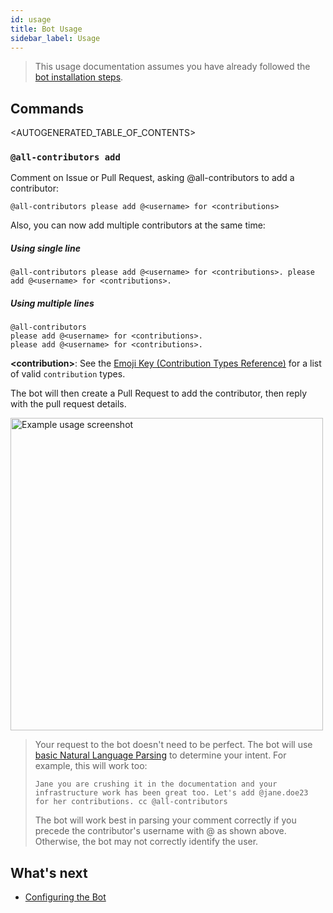 ```yaml
---
id: usage
title: Bot Usage
sidebar_label: Usage
---
```


> This usage documentation assumes you have already followed the [bot installation steps](installation).

## Commands

<AUTOGENERATED_TABLE_OF_CONTENTS>

### `@all-contributors add`

Comment on Issue or Pull Request, asking @all-contributors to add a contributor:

```plaintext
@all-contributors please add @<username> for <contributions>
```

Also, you can now add multiple contributors at the same time:

##### Using single line

```plaintext
@all-contributors please add @<username> for <contributions>. please add @<username> for <contributions>.
```
##### Using multiple lines

```plaintext
@all-contributors
please add @<username> for <contributions>. 
please add @<username> for <contributions>.
```

**\<contribution>**: See the [Emoji Key (Contribution Types Reference)](../emoji-key) for a list of valid `contribution` types.

The bot will then create a Pull Request to add the contributor, then reply with the pull request details.

<img alt="Example usage screenshot" src="/images/bot-usage.png" width="500px">

> Your request to the bot doesn't need to be perfect. The bot will use [basic Natural Language Parsing](https://github.com/all-contributors/app/blob/master/lib/parse-comment.js) to determine your intent.
> For example, this will work too:
>
> `Jane you are crushing it in the documentation and your infrastructure work has been great too. Let's add @jane.doe23 for her contributions. cc @all-contributors`
>
> The bot will work best in parsing your comment correctly if you precede the contributor's username with @ as shown above. Otherwise, the bot may not correctly identify the user.

## What's next

- [Configuring the Bot](configuration)
